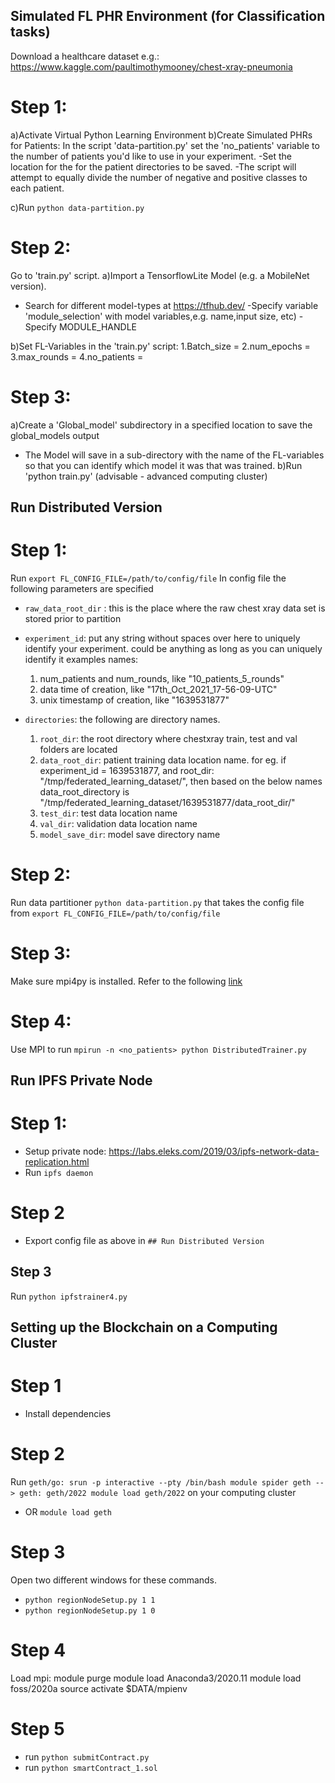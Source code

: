 ## Simulated FL PHR Environment (for Classification tasks)

Download a healthcare dataset e.g.: https://www.kaggle.com/paultimothymooney/chest-xray-pneumonia

# Step 1:
a)Activate Virtual Python Learning Environment
b)Create Simulated PHRs for Patients: In the script 'data-partition.py' set the 'no_patients' variable to the number of patients you'd like to use in your experiment.
-Set the location for the for the patient directories to be saved.
-The script will attempt to equally divide the number of negative and positive classes to each patient.

c)Run `python data-partition.py`

# Step 2:
Go to 'train.py' script.
a)Import a TensorflowLite Model (e.g. a MobileNet version).
- Search for different model-types at https://tfhub.dev/
-Specify variable 'module_selection' with model variables,e.g. name,input size, etc)
-Specify MODULE_HANDLE

b)Set FL-Variables in the 'train.py' script:
1.Batch_size =
2.num_epochs =
3.max_rounds =
4.no_patients =

# Step 3:
a)Create a 'Global_model' subdirectory in a specified location to save the global_models output
- The Model will save in a sub-directory with the name of the FL-variables so that you can identify which model it was that was trained.
b)Run 'python train.py' (advisable - advanced computing cluster)


## Run Distributed Version
# Step 1: 
Run `export FL_CONFIG_FILE=/path/to/config/file`
In config file the following parameters are specified

* `raw_data_root_dir` : this is the place where the raw chest xray data set is stored prior to partition

* `experiment_id`: put any string without spaces over here to uniquely identify your experiment. could be anything as long as you can uniquely identify it
examples names: 
    1. num_patients and num_rounds, like "10_patients_5_rounds"
    2. data time of creation, like "17th_Oct_2021_17-56-09-UTC"
    3. unix timestamp of creation, like "1639531877"
    
* `directories`: the following are directory names. 
  1. `root_dir`: the root directory where chestxray train, test and val folders are located
  2. `data_root_dir`: patient training data location name. for eg. if experiment_id = 1639531877, and root_dir: "/tmp/federated_learning_dataset/", then based on the below names data_root_directory is "/tmp/federated_learning_dataset/1639531877/data_root_dir/"
  3. `test_dir`: test data location name
  4. `val_dir`: validation data location name
  5. `model_save_dir`: model save directory name

# Step 2:
Run data partitioner `python data-partition.py` that takes the config file from `export FL_CONFIG_FILE=/path/to/config/file`

# Step 3:
Make sure mpi4py is installed. Refer to the following [link](https://www.arc.ox.ac.uk/using-python-mpi-arc)

# Step 4:
Use MPI to run
`mpirun -n <no_patients> python DistributedTrainer.py`

## Run IPFS Private Node
# Step 1:
* Setup private node: https://labs.eleks.com/2019/03/ipfs-network-data-replication.html 
* Run `ipfs daemon`

# Step 2
* Export config file as above in `## Run Distributed Version`

## Step 3
Run `python ipfstrainer4.py`

## Setting up the Blockchain on a Computing Cluster
# Step 1
* Install dependencies

# Step 2
Run `geth/go:
srun -p interactive --pty /bin/bash
module spider geth --> geth: geth/2022
module load geth/2022` on your computing cluster
* OR `module load geth` 

# Step 3
Open two different windows for these commands.
* `python regionNodeSetup.py 1 1`
* `python regionNodeSetup.py 1 0`

# Step 4 
Load mpi:
module purge
module load Anaconda3/2020.11
module load foss/2020a
source activate $DATA/mpienv

# Step 5
* run `python submitContract.py`
* run `python smartContract_1.sol`

